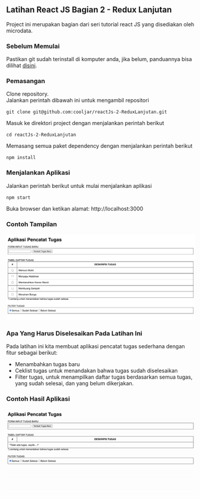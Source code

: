 ## Latihan React JS Bagian 2 - Redux Lanjutan
Project ini merupakan bagian dari seri tutorial react JS yang disediakan oleh microdata.

### Sebelum Memulai
Pastikan git sudah terinstall di komputer anda, 
jika belum, panduannya bisa dilihat [disini](https://git-scm.com/book/en/v2/Getting-Started-Installing-Git).<br />

### Pemasangan
Clone repository.<br />
Jalankan perintah dibawah ini untuk mengambil repositori
```
git clone git@github.com:cooljar/reactJs-2-ReduxLanjutan.git
```

Masuk ke direktori project dengan menjalankan perintah berikut
```
cd reactJs-2-ReduxLanjutan
```

Memasang semua paket dependency dengan menjalankan perintah berikut
```
npm install
```

### Menjalankan Aplikasi
Jalankan perintah berikut untuk mulai menjalankan aplikasi
```
npm start
```
Buka browser dan ketikan alamat: http://localhost:3000

### Contoh Tampilan
![Alt Text](ToDoApp.png)

### Apa Yang Harus Diselesaikan Pada Latihan Ini
Pada latihan ini kita membuat aplikasi pencatat tugas sederhana dengan fitur sebagai berikut: 
- Menambahkan tugas baru
- Ceklist tugas untuk menandakan bahwa tugas sudah diselesaikan
- Filter tugas, untuk menampilkan daftar tugas berdasarkan semua tugas, yang sudah selesai, dan yang belum dikerjakan.

### Contoh Hasil Aplikasi
![Alt Text](app.gif)


